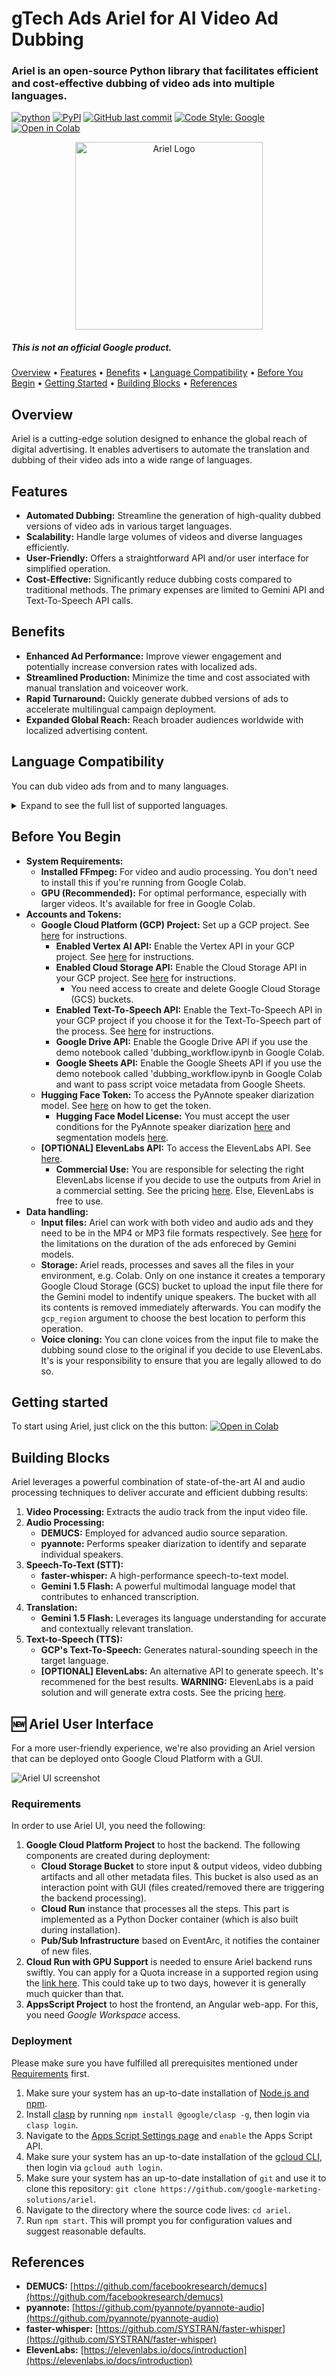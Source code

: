 # gTech Ads Ariel for AI Video Ad Dubbing

### Ariel is an open-source Python library that facilitates efficient and cost-effective dubbing of video ads into multiple languages.

[![python](https://img.shields.io/badge/Python->=3.10-3776AB.svg?style=flat&logo=python&logoColor=white)](https://www.python.org)
[![PyPI](https://img.shields.io/pypi/v/gtech-ariel?logo=pypi&logoColor=white&style=flat)](https://pypi.org/project/gtech-ariel/)
[![GitHub last commit](https://img.shields.io/github/last-commit/google-marketing-solutions/ariel)](https://github.com/google-marketing-solutions/ariel/commits)
[![Code Style: Google](https://img.shields.io/badge/code%20style-google-blueviolet.svg)](https://google.github.io/styleguide/pyguide.html)
[![Open in Colab](https://img.shields.io/badge/Dubbing_Workflow-blue?style=flat&logo=google%20colab&labelColor=grey)](https://colab.research.google.com/github/google-marketing-solutions/ariel/blob/main/examples/dubbing_workflow.ipynb)

<div align="center">
    <img src="ariel_logo.png" alt="Ariel Logo" width="300">
</div>

##### _This is not an official Google product._

[Overview](#overview) •
[Features](#features) •
[Benefits](#benefits) •
[Language Compatibility](#language-compatibility) •
[Before You Begin](#before-you-begin) •
[Getting Started](#getting-started) •
[Building Blocks](#building-blocks) •
[References](#references)

## Overview

Ariel is a cutting-edge solution designed to enhance the global reach of digital advertising. It enables advertisers to automate the translation and dubbing of their video ads into a wide range of languages.

## Features

*   **Automated Dubbing:** Streamline the generation of high-quality dubbed versions of video ads in various target languages.
*   **Scalability:** Handle large volumes of videos and diverse languages efficiently.
*   **User-Friendly:** Offers a straightforward API and/or user interface for simplified operation.
*   **Cost-Effective:** Significantly reduce dubbing costs compared to traditional methods. The primary expenses are limited to Gemini API and Text-To-Speech API calls.

## Benefits

*   **Enhanced Ad Performance:** Improve viewer engagement and potentially increase conversion rates with localized ads.
*   **Streamlined Production:** Minimize the time and cost associated with manual translation and voiceover work.
*   **Rapid Turnaround:** Quickly generate dubbed versions of ads to accelerate multilingual campaign deployment.
*   **Expanded Global Reach:** Reach broader audiences worldwide with localized advertising content.

## Language Compatibility

You can dub video ads from and to many languages.

<details>
<summary>Expand to see the full list of supported languages.</summary>

*   Arabic (ar-SA), (ar-EG)
*   Bengali (bn-BD), (bn-IN)
*   Bulgarian (bg-BG)
*   Chinese (Simplified) (zh-CN)
*   Chinese (Traditional) (zh-TW)
*   Croatian (hr-HR)
*   Czech (cs-CZ)
*   Danish (da-DK)
*   Dutch (nl-NL)
*   English (en-US), (en-GB), (en-CA), (en-AU)
*   Estonian (et-EE)
*   Finnish (fi-FI)
*   French (fr-FR), (fr-CA)
*   German (de-DE)
*   Greek (el-GR)
*   Gujarati (gu-IN)
*   Hebrew (he-IL) (Note: Not supported with ElevenLabs API)
*   Hindi (hi-IN)
*   Hungarian (hu-HU)
*   Indonesian (id-ID)
*   Italian (it-IT)
*   Japanese (ja-JP)
*   Kannada (kn-IN)
*   Korean (ko-KR)
*   Latvian (lv-LV)
*   Lithuanian (lt-LT)
*   Malayalam (ml-IN)
*   Marathi (mr-IN)
*   Norwegian (nb-NO), (nn-NO)
*   Polish (pl-PL)
*   Portuguese (pt-PT), (pt-BR)
*   Romanian (ro-RO)
*   Russian (ru-RU)
*   Serbian (sr-RS)
*   Slovak (sk-SK)
*   Slovenian (sl-SI)
*   Spanish (es-ES), (es-MX)
*   Swahili (sw-KE)
*   Swedish (sv-SE)
*   Tamil (ta-IN), (ta-LK)
*   Telugu (te-IN)
*   Thai (th-TH)
*   Turkish (tr-TR)
*   Ukrainian (uk-UA)
*   Vietnamese (vi-VN)
</details>

## Before You Begin

*   **System Requirements:**
    *   **Installed FFmpeg:** For video and audio processing. You don't need to install this if you're running from Google Colab.
    *   **GPU (Recommended):** For optimal performance, especially with larger videos. It's available for free in Google Colab.
*   **Accounts and Tokens:**
    *   **Google Cloud Platform (GCP) Project:** Set up a GCP project. See [here](https://cloud.google.com/resource-manager/docs/creating-managing-projects) for instructions.
        *   **Enabled Vertex AI API:** Enable the Vertex API in your GCP project. See [here](https://cloud.google.com/vertex-ai/generative-ai/docs/start/quickstarts/quickstart-multimodal) for instructions.
        *   **Enabled Cloud Storage API:** Enable the Cloud Storage API in your GCP project. See [here](https://cloud.google.com/vertex-ai/generative-ai/docs/start/quickstarts/quickstart-multimodal) for instructions.
            *    You need access to create and delete Google Cloud Storage (GCS) buckets.
        *   **Enabled Text-To-Speech API:** Enable the Text-To-Speech API in your GCP project if you choose it for the Text-To-Speech part of the process. See [here](https://cloud.google.com/text-to-speech/docs/before-you-begin) for instructions.
        *   **Google Drive API:** Enable the Google Drive API if you use the demo notebook called 'dubbing_workflow.ipynb in Google Colab.
        *   **Google Sheets API:** Enable the Google Sheets API if you use the demo notebook called 'dubbing_workflow.ipynb in Google Colab and want to pass script voice metadata from Google Sheets.
    *   **Hugging Face Token:** To access the PyAnnote speaker diarization model. See [here](https://huggingface.co/docs/hub/en/security-tokens) on how to get the token.
        *   **Hugging Face Model License:** You must accept the user conditions for the PyAnnote speaker diarization [here](https://huggingface.co/pyannote/speaker-diarization-3.1) and segmentation models [here](https://huggingface.co/pyannote/segmentation-3.0).
    *   **[OPTIONAL] ElevenLabs API:** To access the ElevenLabs API. See [here](https://help.elevenlabs.io/hc/en-us/articles/14599447207697-How-to-authorize-yourself-using-your-xi-api-key).
        *   **Commercial Use:** You are responsible for selecting the right ElevenLabs license if you decide to use the outputs from Ariel in a commercial setting. See the pricing [here](https://elevenlabs.io/pricing). Else, ElevenLabs is free to use.
*   **Data handling:**
    *   **Input files:** Ariel can work with both video and audio ads and they need to be in the MP4 or MP3 file formats respectively. See [here](https://ai.google.dev/gemini-api/docs/models/gemini#gemini-2.5-flash) for the limitations on the duration of the ads enforeced by Gemini models.
    *   **Storage:** Ariel reads, processes and saves all the files in your environment, e.g. Colab. Only on one instance it creates a temporary Google Cloud Storage (GCS) bucket to upload the input file there for the Gemini model to indentify unique speakers. The bucket with all its contents is removed immediately afterwards. You can modify the `gcp_region` argument to choose the best location to perform this operation.
    *   **Voice cloning:** You can clone voices from the input file to make the dubbing sound close to the original if you decide to use ElevenLabs. It's is your responsibility to ensure that you are legally allowed to do so.

## Getting started

To start using Ariel, just click on the this button: [![Open in Colab](https://img.shields.io/badge/Dubbing_Workflow-blue?style=flat&logo=google%20colab&labelColor=grey)](https://colab.research.google.com/github/google-marketing-solutions/ariel/blob/main/examples/dubbing_workflow.ipynb)

## Building Blocks

Ariel leverages a powerful combination of state-of-the-art AI and audio processing techniques to deliver accurate and efficient dubbing results:

1.  **Video Processing:** Extracts the audio track from the input video file.
2.  **Audio Processing:**
    *   **DEMUCS:** Employed for advanced audio source separation.
    *   **pyannote:** Performs speaker diarization to identify and separate individual speakers.
3.  **Speech-To-Text (STT):**
    *   **faster-whisper:** A high-performance speech-to-text model.
    *   **Gemini 1.5 Flash:** A powerful multimodal language model that contributes to enhanced transcription.
4.  **Translation:**
    *   **Gemini 1.5 Flash:** Leverages its language understanding for accurate and contextually relevant translation.
5.  **Text-to-Speech (TTS):**
    *   **GCP's Text-To-Speech:** Generates natural-sounding speech in the target language.
    *   **[OPTIONAL] ElevenLabs:** An alternative API to generate speech. It's recommened for the best results. **WARNING:** ElevenLabs is a paid solution and will generate extra costs. See the pricing [here](https://elevenlabs.io/pricing).

## 🆕 Ariel User Interface
For a more user-friendly experience, we're also providing an Ariel version that
can be deployed onto Google Cloud Platform with a GUI.

<img src="./ui/src/ui/public/assets/ariel_ui.png" alt="Ariel UI screenshot">

### Requirements
In order to use Ariel UI, you need the following:
1.  **Google Cloud Platform Project** to host the backend. The following components
    are created during deployment:
    *   **Cloud Storage Bucket** to store input & output videos, video dubbing artifacts and
        all other metadata files. This bucket is also used as an interaction point with GUI
        (files created/removed there are triggering the backend processing).
    *   **Cloud Run** instance that processes all the steps. This part is implemented as a
        Python Docker container (which is also built during installation).
    *   **Pub/Sub Infrastructure** based on EventArc, it notifies the container of new files.
1.  **Cloud Run with GPU Support** is needed to ensure Ariel backend runs swiftly.
    You can apply for a Quota increase in a supported region using the [link here](https://cloud.google.com/run/docs/configuring/services/gpu#before-you-begin). This could take up to two days, however it is generally much quicker than that.
1.  **AppsScript Project** to host the frontend, an Angular web-app. For this,
    you need *Google Workspace* access.

### Deployment
Please make sure you have fulfilled all prerequisites mentioned under [Requirements](#Requirements) first.

1.  Make sure your system has an up-to-date installation of [Node.js and npm](https://docs.npmjs.com/downloading-and-installing-node-js-and-npm).
1.  Install [clasp](https://github.com/google/clasp) by running `npm install @google/clasp -g`, then login via `clasp login`.
1.  Navigate to the [Apps Script Settings page](https://script.google.com/home/usersettings) and `enable` the Apps Script API.
1.  Make sure your system has an up-to-date installation of the [gcloud CLI](https://cloud.google.com/sdk/docs/install), then login via `gcloud auth login`.
1.  Make sure your system has an up-to-date installation of `git` and use it to clone this repository:
    `git clone https://github.com/google-marketing-solutions/ariel`.
1.  Navigate to the directory where the source code lives: `cd ariel`.
1.  Run `npm start`. This will prompt you for configuration values and suggest reasonable defaults.

## References

*   **DEMUCS:** [https://github.com/facebookresearch/demucs](https://github.com/facebookresearch/demucs)
*   **pyannote:** [https://github.com/pyannote/pyannote-audio](https://github.com/pyannote/pyannote-audio)
*   **faster-whisper:** [https://github.com/SYSTRAN/faster-whisper](https://github.com/SYSTRAN/faster-whisper)
*   **ElevenLabs:** [https://elevenlabs.io/docs/introduction](https://elevenlabs.io/docs/introduction)
